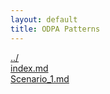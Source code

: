```yaml
---
layout: default
title: ODPA Patterns
---
```

  
[../](../)  
[index.md](./index.md)  
[Scenario_1.md](./Scenario_1.md)  
